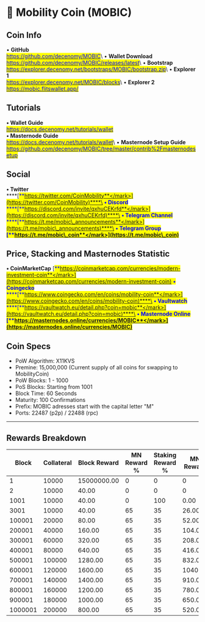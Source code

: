 # 🔸 Mobility Coin (MOBIC)

## Coin Info

• **GitHub**\
[<mark style="color:blue;">https://github.com/decenomy/MOBIC</mark>](https://github.com/decenomy/MOBIC)<mark style="color:blue;"></mark>\ <mark style="color:blue;"></mark>• **Wallet Download**\
[<mark style="color:blue;">https://github.com/decenomy/MOBIC/releases/latest</mark>](https://github.com/decenomy/MOBIC/releases/latest)<mark style="color:blue;"></mark>\ <mark style="color:blue;"></mark>• **Bootstrap**\
[<mark style="color:blue;">https://explorer.decenomy.net/bootstraps/MOBIC/bootstrap.zip</mark>](https://explorer.decenomy.net/bootstraps/MOBIC/bootstrap.zip)<mark style="color:blue;"></mark>\ <mark style="color:blue;"></mark>• **Explorer 1** \
[<mark style="color:blue;">https://explorer.decenomy.net/MOBIC/blocks</mark>](https://explorer.decenomy.net/MOBIC/blocks)<mark style="color:blue;"></mark>\ <mark style="color:blue;"></mark>• **Explorer 2**\
[<mark style="color:blue;">https://mobic.flitswallet.app/</mark>](https://mobic.flitswallet.app/)<mark style="color:blue;"></mark>

## Tutorials

**• Wallet Guide**\
[<mark style="color:blue;">https://docs.decenomy.net/tutorials/wallet</mark>](../tutorials/wallet/)\
**• Masternode Guide**\
[<mark style="color:blue;">https://docs.decenomy.net/tutorials/wallet</mark>](../tutorials/wallet/)<mark style="color:blue;"></mark>\ <mark style="color:blue;"></mark>• **Masternode Setup Guide**\
[<mark style="color:blue;">https://github.com/decenomy/MOBIC/tree/master/contrib%2Fmasternodesetup</mark>](https://github.com/decenomy/MOBIC/tree/master/contrib%2Fmasternodesetup)    <mark style="color:blue;"></mark>   &#x20;

## Social

**• Twitter**\
****[<mark style="color:blue;">**https://twitter.com/CoinMobility**</mark>](https://twitter.com/CoinMobility)****\
**• Discord**\
****[<mark style="color:blue;">**https://discord.com/invite/qxhuCEKrfd**</mark>](https://discord.com/invite/qxhuCEKrfd)****\
**• Telegram Channel**\
****[<mark style="color:blue;">**https://t.me/mobic\_announcements**</mark>](https://t.me/mobic\_announcements)****\
**• Telegram Group**\
****[<mark style="color:blue;">**https://t.me/mobic\_coin**</mark>](https://t.me/mobic\_coin)<mark style="color:blue;">****</mark>

## Price, Stacking and Masternodes Statistic

**• CoinMarketCap**                                                                                                                    [<mark style="color:blue;">**https://coinmarketcap.com/currencies/modern-investment-coin**</mark>](https://coinmarketcap.com/currencies/modern-investment-coin)                                                                                   **• Coingecko**\
****[<mark style="color:blue;">**https://www.coingecko.com/en/coins/mobility-coin**</mark>](https://www.coingecko.com/en/coins/mobility-coin)****\
**• Vaultwatch**\
****[<mark style="color:blue;">**https://vaultwatch.eu/detail.php?coin=mobic**</mark>](https://vaultwatch.eu/detail.php?coin=mobic)****\
**• Masternode Online**\
****[<mark style="color:blue;">**https://masternodes.online/currencies/MOBIC**</mark>](https://masternodes.online/currencies/MOBIC)<mark style="color:blue;">****</mark>

## Coin Specs

* PoW Algorithm: X11KVS
* Premine: 15,000,000 (Current supply of all coins for swapping to MobilityCoin)
* PoW Blocks: 1 - 1000
* PoS Blocks: Starting from 1001
* Block Time: 60 Seconds
* Maturity: 100 Confirmations
* Prefix: MOBIC adresses start with the capital letter "M"
* Ports: 22487 (p2p) / 22488 (rpc)



***

## Rewards Breakdown

| Block   | Collateral | Block Reward | MN Reward % | Staking Reward % | MN Reward | Staker Reward |
| ------- | ---------- | ------------ | ----------- | ---------------- | --------- | ------------- |
| 1       | 10000      | 15000000.00  | 0           | 0                | 0         | 0             |
| 2       | 10000      | 40.00        | 0           | 0                | 0         | 0             |
| 1001    | 10000      | 40.00        | 0           | 100              | 0.00      | 40.00         |
| 3001    | 10000      | 40.00        | 65          | 35               | 26.00     | 14.00         |
| 100001  | 20000      | 80.00        | 65          | 35               | 52.00     | 28.00         |
| 200001  | 40000      | 160.00       | 65          | 35               | 104.00    | 56.00         |
| 300001  | 60000      | 320.00       | 65          | 35               | 208.00    | 112.00        |
| 400001  | 80000      | 640.00       | 65          | 35               | 416.00    | 224.00        |
| 500001  | 100000     | 1280.00      | 65          | 35               | 832.00    | 448.00        |
| 600001  | 120000     | 1600.00      | 65          | 35               | 1040.00   | 560.00        |
| 700001  | 140000     | 1400.00      | 65          | 35               | 910.00    | 490.00        |
| 800001  | 160000     | 1200.00      | 65          | 35               | 780.00    | 420.00        |
| 900001  | 180000     | 1000.00      | 65          | 35               | 650.00    | 350.00        |
| 1000001 | 200000     | 800.00       | 65          | 35               | 520.00    | 280.00        |
